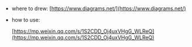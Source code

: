 - where to drew:
  [https://www.diagrams.net/](https://www.diagrams.net/)

- how to use: 

  [https://mp.weixin.qq.com/s/1S2CDD_Oj4uxVHgG_WLReQ](https://mp.weixin.qq.com/s/1S2CDD_Oj4uxVHgG_WLReQ)

